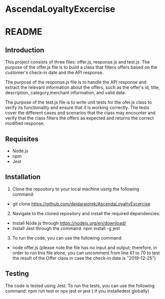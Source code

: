 ﻿# AscendaLoyaltyExcercise
# README

## Introduction
This project consists of three files: offer.js, response.js and test.js. The purpose of the offer.js file is to build a class that filters offers based on the customer's check-in date and the API response.

The purpose of the response.js file is to handle the API response and extract the relevant information about the offers, such as the offer's id, title, description, category,merchant information, and valid date.

The purpose of the test.js file is to write unit tests for the ofer.js class to verify its functionality and ensure that it is working correctly. The tests cover the different cases and scenarios that the class may encounter and verify that the class filters the offers as expected and returns the correct modified response.

## Requisites
* Node.js
* npm
* Jest

## Installation

1. Clone the repository to your local machine using the following command:
* git clone https://github.com/deidaraiorek/AscendaLoyaltyExcercise

2. Navigate to the cloned repository and install the required dependencies: 
* Install Node.js through https://nodejs.org/en/download/
* Install Jest through the command: npm install -g jest

3. To run the code, you can use the following command:
* node offer.js
(please note the file has no input and output; therefore, in order to run this file alone, you can uncomment from line 61 to 70 to test the result of the Offer class in case the check-in date is "2019-12-25")

## Testing
The code is tested using Jest. To run the tests, you can use the following command:
npm run test
or
npx jest
or 
jest ( if you installedest globally)

